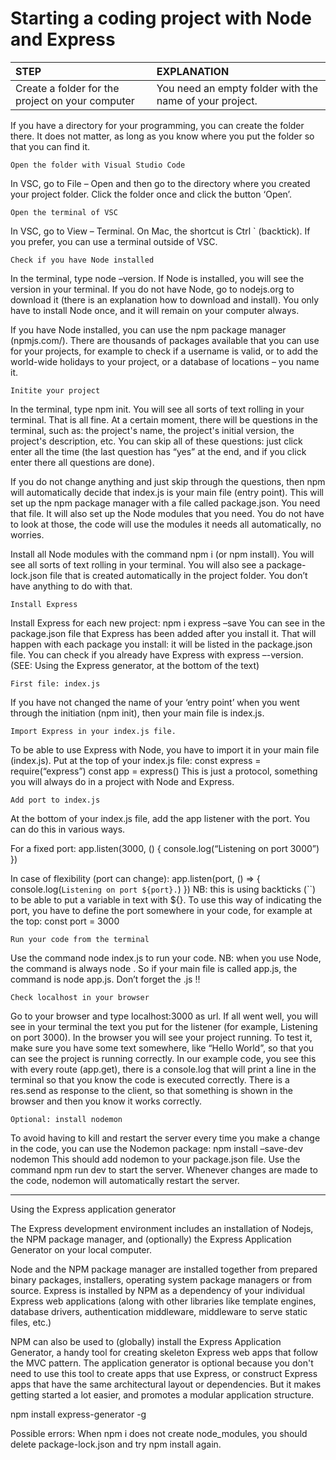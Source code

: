 # Starting a coding project with Node and Express

STEP | EXPLANATION
:---- | :---------
Create a folder for the project on your computer | You need an empty folder with the name of your project.

    	
 
If you have a directory for your programming, you can create the folder there. 
It does not matter, as long as you know where you put the folder so that you can find it.

    Open the folder with Visual Studio Code	
In VSC, go to File – Open and then go to the directory where you created your project 
folder. Click the folder once and click the button ‘Open’.

    Open the terminal of VSC	
In VSC, go to View – Terminal. On Mac, the shortcut is Ctrl ` (backtick). 
If you prefer, you can use a terminal outside of VSC.

    Check if you have Node installed	
In the terminal, type node –version. If Node is installed, you will see the version
in your terminal.
If you do not have Node, go to nodejs.org to download it (there is an explanation
how to download and install). 
You only have to install Node once, and it will remain on your computer always.

If you have Node installed, you can use the npm package manager (npmjs.com/).
There are thousands of packages available that you can use for your projects, 
for example to check if a username is valid, or to add the world-wide holidays 
to your project, or a database of locations – you name it.

    Initite your project
In the terminal, type npm init. 
You will see all sorts of text rolling in your terminal. That is all fine. 
At a certain moment, there will be questions in the terminal, such as:
the project's name, 
the project's initial version, 
the project's description,
etc.
You can skip all of these questions: just click enter all the time (the last 
question has “yes” at the end, and if you click enter there all questions are done).

If you do not change anything and just skip through the questions, then npm will 
automatically decide that index.js is your main file (entry point).
This will set up the npm package manager with a file called package.json. You need 
that file.
It will also set up the Node modules that you need. You do not have to look at those, 
the code will use the modules it needs all automatically, no worries.

Install all Node modules with the command npm i (or npm install). You will see all 
sorts of text rolling in your terminal. You will also see a package-lock.json file 
that is created automatically in the project folder. You don’t have anything to do 
with that.

    Install Express
Install Express for each new project: npm i express –save
You can see in the package.json file that Express has been added after you install it. 
That will happen with each package you install: it will be listed in the package.json 
file. You can check if you already have Express with express –-version.
(SEE: Using the Express generator, at the bottom of the text)

    First file: index.js	
If you have not changed the name of your ‘entry point’ when you 
went through the initiation (npm init), then your main file is index.js.

    Import Express in your index.js file.
To be able to use Express with Node, you have to import it in your main file (index.js).
Put at the top of your index.js file:
    const express = require(“express”)
    const app = express()
This is just a protocol, something you will always do in a project with Node and Express.

    Add port to index.js	
At the bottom of your index.js file, add the app listener with the port. You can do this
in various ways.

For a fixed port:
   app.listen(3000, () {
        console.log(“Listening on port 3000”)
        })

In case of flexibility (port can change):
app.listen(port, () => {
        console.log(`Listening on port ${port}.`)
        })
NB: this is using backticks (``) to be able to put a variable in text with ${}.
To use this way of indicating the port, you have to define the port somewhere in your
code, for example at the top:
    const port = 3000
 
    Run your code from the terminal	
Use the command node index.js to run your code. 
NB: when you use Node, the command is always node <filename>. So if your main file is 
called app.js, the command is node app.js. Don’t forget the .js !!

    Check localhost in your browser	
Go to your browser and type localhost:3000 as url. If all went well, you will see in 
your terminal the text you put for the listener (for example, Listening on port 3000). 
In the browser you will see your project running. To test it, make sure you have some
text somewhere, like “Hello World”, so that you can see the project is running correctly. 
In our example code, you see this with every route (app.get), there is a console.log 
that will print a line in the terminal so that you know the code is executed correctly. 
There is a res.send as response to the client, so that something is shown in the browser 
and then you know it works correctly.

    Optional: install nodemon	
To avoid having to kill and restart the server every time you make a change in the code,
you can use the Nodemon package:
npm install –save-dev nodemon
This should add nodemon to your package.json file.
Use the command  npm run dev to start the server. Whenever changes are made to the code, 
nodemon will automatically restart the server.

---------------------------------------------------------------------------------

Using the Express application generator

The Express development environment includes an installation of Nodejs, the NPM package 
manager, and (optionally) the Express Application Generator on your local computer.

Node and the NPM package manager are installed together from prepared binary packages, 
installers, operating system package managers or from source. Express is installed by
NPM as a dependency of your individual Express web applications (along with other 
libraries like template engines, database drivers, authentication middleware, middleware 
to serve static files, etc.)

NPM can also be used to (globally) install the Express Application Generator, a handy 
tool for creating skeleton Express web apps that follow the MVC pattern. 
The application generator is optional because you don't need to use this tool to create
apps that use Express, or construct Express apps that have the same architectural layout
or dependencies. But it makes getting started a lot easier, and promotes a modular 
application structure.

npm install express-generator -g

Possible errors:
When npm i does not create node_modules, you should delete package-lock.json and try npm install again.